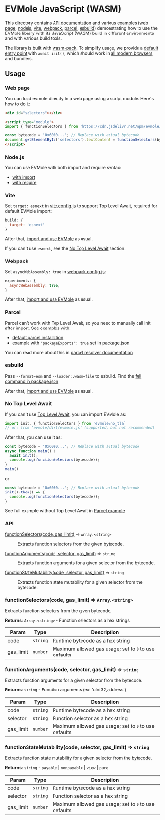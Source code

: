 # EVMole JavaScript (WASM)

This directory contains [API documentation](#api) and various examples ([web page](#web-page), [nodejs](#nodejs), [vite](#vite), [webpack](#webpack), [parcel](#parcel), [esbuild](#esbuild)) demonstrating how to use the EVMole library with its JavaScript (WASM) build in different environments and with various build tools.

The library is built with [wasm-pack](https://rustwasm.github.io/wasm-pack/). To simplify usage, we provide a  [default entry point](./src/evmole_esm.js) with `await init()`, which should work in [all modern browsers](https://caniuse.com/mdn-javascript_operators_await_top_level) and bundlers.


## Usage
### Web page

You can load evmole directly in a web page using a script module. Here's how to do it:
```html
<div id="selectors"></div>

<script type="module">
import { functionSelectors } from 'https://cdn.jsdelivr.net/npm/evmole/+esm';

const bytecode = '0x6080...'; // Replace with actual bytecode
document.getElementById('selectors').textContent = functionSelectors(bytecode);
</script>
```

### Node.js

You can use EVMole with both import and require syntax:
- [with import](./examples/node/with_import.mjs)
- [with require](./examples/node/with_require.cjs)

### Vite

Set `target: esnext` in [vite.config.js](./examples/vite/vite.config.js) to support Top Level Await, required for default EVMole import:
```javascript
build: {
  target: 'esnext'
}
```

After that, [import and use EVMole](./examples/vite/main.js) as usual.

If you can't use `esnext`, see the [No Top Level Await](#no-top-level-await) section.


### Webpack

Set `asyncWebAssembly: true` in [webpack.config.js](./examples/webpack/webpack.config.js):
```javascript
experiments: {
  asyncWebAssembly: true,
}
```
After that, [import and use EVMole](./examples/webpack/index.js) as usual.

### Parcel

Parcel can't work with Top Level Await, so you need to manually call init after import. See examples with:
- [default parcel installation](./examples/parcel/src/app.js)
- [example](./examples/parcel_packageExports/src/app.js) with `"packageExports": true` set in [package.json](./examples/parcel_packageExports/package.json)

You can read more about this in [parcel resolver documentation](https://parceljs.org/blog/v2-9-0/#new-resolver)


### esbuild

Pass `--format=esm` and `--loader:.wasm=file` to esbuild.
Find the [full command in package.json](./examples/esbuild/package.json)

After that, [import and use EVMole](./examples/esbuild/main.js) as usual.

### No Top Level Await
If you can't use [Top Level Await](https://caniuse.com/mdn-javascript_operators_await_top_level), you can import EVMole as:

```js
import init, { functionSelectors } from 'evmole/no_tla`
// or: from 'evmole/dist/evmole.js' (supported, but not recommended)
```

After that, you can use it as:
```javascript
const bytecode = '0x6080...'; // Replace with actual bytecode
async function main() {
  await init();
  console.log(functionSelectors(bytecode));
}
main()
```
or
```javascript
const bytecode = '0x6080...'; // Replace with actual bytecode
init().then() => {
  console.log(functionSelectors(bytecode));
}
```

See full example without Top Level Await in [Parcel example](./examples/parcel/src/app.js)

<!-- generated with `npm run doc` -->
### API

<dl>
<dt><a href="#functionSelectors">functionSelectors(code, gas_limit)</a> ⇒ <code>Array.&lt;string&gt;</code></dt>
<dd><p>Extracts function selectors from the given bytecode.</p>
</dd>
<dt><a href="#functionArguments">functionArguments(code, selector, gas_limit)</a> ⇒ <code>string</code></dt>
<dd><p>Extracts function arguments for a given selector from the bytecode.</p>
</dd>
<dt><a href="#functionStateMutability">functionStateMutability(code, selector, gas_limit)</a> ⇒ <code>string</code></dt>
<dd><p>Extracts function state mutability for a given selector from the bytecode.</p>
</dd>
</dl>

<a name="functionSelectors"></a>

### functionSelectors(code, gas_limit) ⇒ <code>Array.&lt;string&gt;</code>
Extracts function selectors from the given bytecode.

**Returns**: <code>Array.&lt;string&gt;</code> - Function selectors as a hex strings

| Param | Type | Description |
| --- | --- | --- |
| code | <code>string</code> | Runtime bytecode as a hex string |
| gas_limit | <code>number</code> | Maximum allowed gas usage; set to `0` to use defaults |

<a name="functionArguments"></a>

### functionArguments(code, selector, gas_limit) ⇒ <code>string</code>
Extracts function arguments for a given selector from the bytecode.

**Returns**: <code>string</code> - Function arguments (ex: 'uint32,address')

| Param | Type | Description |
| --- | --- | --- |
| code | <code>string</code> | Runtime bytecode as a hex string |
| selector | <code>string</code> | Function selector as a hex string |
| gas_limit | <code>number</code> | Maximum allowed gas usage; set to `0` to use defaults |

<a name="functionStateMutability"></a>

### functionStateMutability(code, selector, gas_limit) ⇒ <code>string</code>
Extracts function state mutability for a given selector from the bytecode.

**Returns**: <code>string</code> - `payable` | `nonpayable` | `view` | `pure`

| Param | Type | Description |
| --- | --- | --- |
| code | <code>string</code> | Runtime bytecode as a hex string |
| selector | <code>string</code> | Function selector as a hex string |
| gas_limit | <code>number</code> | Maximum allowed gas usage; set to `0` to use defaults |
